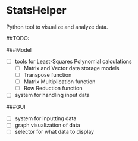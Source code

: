 # StatsHelper
Python tool to visualize and analyze data.

##TODO:

###Model
-[ ] tools for Least-Squares Polynomial calculations
    -[ ] Matrix and Vector data storage models
    -[ ] Transpose function
    -[ ] Matrix Multiplication function
    -[ ] Row Reduction function
-[ ] system for handling input data

###GUI
-[ ] system for inputting data
-[ ] graph visualization of data
-[ ] selector for what data to display